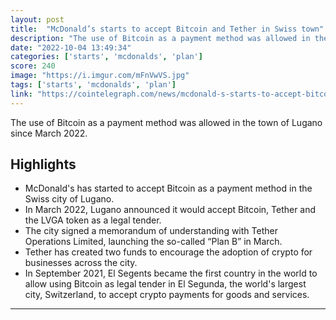 ```yaml
---
layout: post
title:  "McDonald’s starts to accept Bitcoin and Tether in Swiss town"
description: "The use of Bitcoin as a payment method was allowed in the town of Lugano since March 2022."
date: "2022-10-04 13:49:34"
categories: ['starts', 'mcdonalds', 'plan']
score: 240
image: "https://i.imgur.com/mFnVwVS.jpg"
tags: ['starts', 'mcdonalds', 'plan']
link: "https://cointelegraph.com/news/mcdonald-s-starts-to-accept-bitcoin-and-tether-in-swiss-town"
---
```


The use of Bitcoin as a payment method was allowed in the town of Lugano since March 2022.

## Highlights

- McDonald's has started to accept Bitcoin as a payment method in the Swiss city of Lugano.
- In March 2022, Lugano announced it would accept Bitcoin, Tether and the LVGA token as a legal tender.
- The city signed a memorandum of understanding with Tether Operations Limited, launching the so-called “Plan B” in March.
- Tether has created two funds to encourage the adoption of crypto for businesses across the city.
- In September 2021, El Segents became the first country in the world to allow using Bitcoin as legal tender in El Segunda, the world's largest city, Switzerland, to accept crypto payments for goods and services.

---
